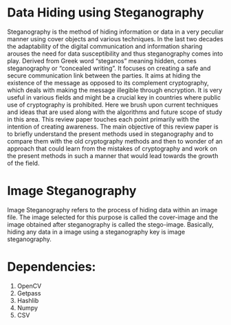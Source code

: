 # Data Hiding using Steganography
Steganography is the method of hiding information or data in a very peculiar manner using cover objects and various techniques. In the last two decades the adaptability of the digital communication and information sharing arouses the need for data susceptibility and thus steganography comes into play. Derived from Greek word “steganos” meaning hidden, comes steganography or “concealed writing”. It focuses on creating a safe and secure communication link between the parties. It aims at hiding the existence of the message as opposed to its complement cryptography, which deals with making the message illegible through encryption. It is very useful in various fields and might be a crucial key in countries where public use of cryptography is prohibited. Here we brush upon current techniques and ideas that are used along with the algorithms and future scope of study in this area. This review paper touches each point primarily with the intention of creating awareness. The main objective of this review paper is to briefly understand the present methods used in steganography and to compare them with the old cryptography methods and then to wonder of an approach that could learn from the mistakes of cryptography and work on the present methods in such a manner that would lead towards the growth of the field.

# Image Steganography
Image Steganography refers to the process of hiding data within an image file. The image selected for this purpose is called the cover-image and the image obtained after steganography is called the stego-image. Basically, hiding any data in a image using a steganography key is image steganography.

# Dependencies:
1. OpenCV
2. Getpass
3. Hashlib
4. Numpy
5. CSV
